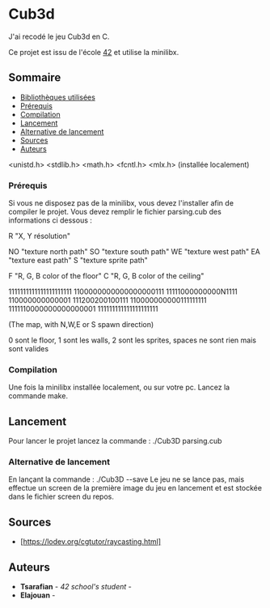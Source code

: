# Cub3d

J'ai recodé le jeu Cub3d en C.

Ce projet est issu de l'école 
[42](https://www.42.fr/) et utilise la minilibx.

## Sommaire

  - [Bibliothèques utilisées](#bibliothèques-utilisées)
  - [Prérequis](#prérequis)
  - [Compilation](#compilation)
  - [Lancement](#lancement)
  - [Alternative de lancement](#alternative-de-lancement)
  - [Sources](#sources)
  - [Auteurs](#auteurs)

<unistd.h>
<stdlib.h>
<math.h>
<fcntl.h>
<mlx.h> (installée localement)

### Prérequis

Si vous ne disposez pas de la minilibx, vous devez l'installer afin de compiler le projet.
Vous devez remplir le fichier parsing.cub des informations ci dessous :

R     "X, Y résolution" 

NO   "texture north path"
SO   "texture south path"
WE   "texture west path"
EA   "texture east path"
S    "texture sprite path"

F    "R, G, B color of the floor"
C    "R, G, B color of the ceiling"

1111111111111111111111
1100000000000000000111
11111000000000N1111
110000000000001
111200200100111
110000000000111111111
1111110000000000000001
111111111111111111111

(The map, with N,W,E or S spawn direction)

0      sont le floor,
1      sont les walls,
2      sont les sprites,
spaces ne sont rien mais sont valides

### Compilation

Une fois la minilibx installée localement, ou sur votre pc.
Lancez la commande make.

## Lancement

Pour lancer le projet lancez la commande : ./Cub3D parsing.cub

### Alternative de lancement

En lançant la commande : ./Cub3D --save
Le jeu ne se lance pas, mais effectue un screen de la première image du jeu en lancement et est stockée dans le fichier screen du repos.

## Sources

- [https://lodev.org/cgtutor/raycasting.html]

## Auteurs

  - **Tsarafian** - *42 school's student* -
  - **Elajouan** -
